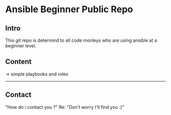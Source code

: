 Ansible Beginner Public Repo
============================

Intro
-----
This git repo is determind to all code monleys who are using ansible at a beginner level. 


Content 
-------
-> simple playbooks and roles

----------------------------------------------------------------------------------------------
Contact
-------
"How do i contact you ?" Re: "Don't worry I'll find you :)"
